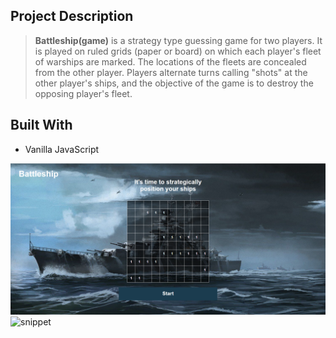 ## Project Description

> **Battleship(game)** is a strategy type guessing game for two players. It is played on ruled grids (paper or board) on which each player's fleet of warships are marked. The locations of the fleets are concealed from the other player. Players alternate turns calling "shots" at the other player's ships, and the objective of the game is to destroy the opposing player's fleet.

## Built With

- Vanilla JavaScript

![snippet](./src/images/start.png)
![snippet](./src/images/play.pngpng)